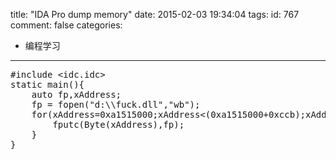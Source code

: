 title: "IDA Pro dump memory"
date: 2015-02-03 19:34:04
tags:
id: 767
comment: false
categories:
  - 编程学习
---

<pre class="brush:cpp">#include &lt;idc.idc&gt;
static main(){
	auto fp,xAddress;
	fp = fopen("d:\\fuck.dll","wb");
	for(xAddress=0xa1515000;xAddress&lt;(0xa1515000+0xccb);xAddress++){
		fputc(Byte(xAddress),fp);
	}
}</pre>